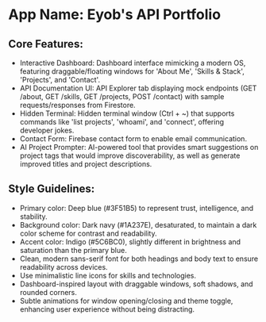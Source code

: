 # **App Name**: Eyob's API Portfolio

## Core Features:

- Interactive Dashboard: Dashboard interface mimicking a modern OS, featuring draggable/floating windows for 'About Me', 'Skills & Stack', 'Projects', and 'Contact'.
- API Documentation UI: API Explorer tab displaying mock endpoints (GET /about, GET /skills, GET /projects, POST /contact) with sample requests/responses from Firestore.
- Hidden Terminal: Hidden terminal window (Ctrl + ~) that supports commands like 'list projects', 'whoami', and 'connect', offering developer jokes.
- Contact Form: Firebase contact form to enable email communication.
- AI Project Prompter: AI-powered tool that provides smart suggestions on project tags that would improve discoverability, as well as generate improved titles and project descriptions.

## Style Guidelines:

- Primary color: Deep blue (#3F51B5) to represent trust, intelligence, and stability.
- Background color: Dark navy (#1A237E), desaturated, to maintain a dark color scheme for contrast and readability.
- Accent color: Indigo (#5C6BC0), slightly different in brightness and saturation than the primary blue.
- Clean, modern sans-serif font for both headings and body text to ensure readability across devices.
- Use minimalistic line icons for skills and technologies.
- Dashboard-inspired layout with draggable windows, soft shadows, and rounded corners.
- Subtle animations for window opening/closing and theme toggle, enhancing user experience without being distracting.